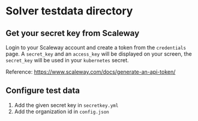 # Solver testdata directory

## Get your secret key from Scaleway

Login to your Scaleway account and create a token from the `credentials` page. A `secret_key` and an `access_key` will be displayed on your screen, the `secret_key` will be used in your `kubernetes` secret.

Reference: https://www.scaleway.com/docs/generate-an-api-token/

## Configure test data

1. Add the given secret key in `secretkey.yml`
2. Add the organization id in `config.json`
